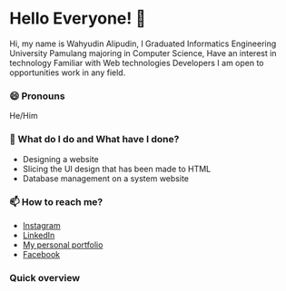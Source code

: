 
# Hello Everyone! 👋

Hi, my name is Wahyudin Alipudin, I Graduated Informatics Engineering University Pamulang majoring in Computer Science, Have an interest in technology
Familiar with Web technologies Developers I am open to opportunities work in any field.

### 😄 Pronouns
He/Him

### 🌱 What do I do and What have I done? 
- Designing a website
- Slicing the UI design that has been made to HTML
- Database management on a system website

### 📫 How to reach me?
- [Instagram](https://instagram.com/wahyudin-wh) 
- [LinkedIn](https://www.linkedin.com/in/wahyudin-al/) 
- [My personal portfolio](https://wahyudin.alipudin.vercel.app) 
- [Facebook](https://web.facebook.com/wahyudin-al) 


### Quick overview



<!---
wahyudin-wh/wahyudin-wh is a ✨ special ✨ repository because its `README.md` (this file) appears on your GitHub profile.
You can click the Preview link to take a look at your changes.
--->
